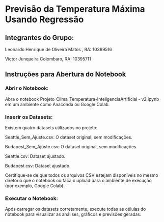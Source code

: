 # Previsão da Temperatura Máxima Usando Regressão
## Integrantes do Grupo:
Leonardo Henrique de Oliveira Matos , RA: 10389516

Victor Junqueira Colombaro, RA: 10395711

## Instruções para Abertura do Notebook
### Abrir o Notebook:

Abra o notebook Projeto_Clima_Temperatura-InteligenciaArtificial - v2.ipynb em um ambiente como Anaconda ou Google Colab.
### Inserir os Datasets:

Existem quatro datasets utilizados no projeto:

Seattle_Sem_Ajuste.csv: O dataset original, sem modificações.

Budapest_Sem_Ajuste.csv: O dataset original, sem modificações.

Seattle.csv: Dataset ajustado.

Budapest.csv: Dataset ajustado.

Certifique-se de que todos os arquivos CSV estejam disponíveis no mesmo diretório que o notebook ou faça o upload para o ambiente de execução (por exemplo, Google Colab).

### Executar o Notebook:

Após carregar os datasets corretamente, execute todas as células do notebook para visualizar as análises, gráficos e previsões geradas.
